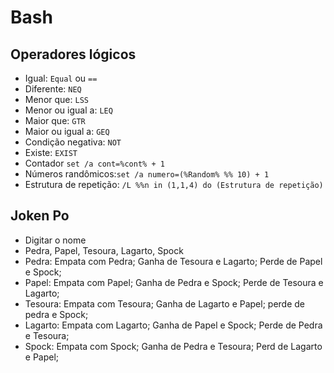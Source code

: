 # Bash

## Operadores lógicos

- Igual: `Equal` ou `==`
- Diferente: `NEQ`
- Menor que: `LSS`
- Menor ou igual a: `LEQ`
- Maior que: `GTR`
- Maior ou igual a: `GEQ`
- Condição negativa: `NOT`
- Existe: `EXIST`
- Contador `set /a cont=%cont% + 1`
- Números randômicos:`set /a numero=(%Random% %% 10) + 1`
- Estrutura de repetição: `/L %%n in (1,1,4) do (Estrutura de repetição)`

## Joken Po

- Digitar o nome
- Pedra, Papel, Tesoura, Lagarto, Spock
- Pedra: Empata com Pedra; Ganha de Tesoura e Lagarto; Perde de Papel e Spock;
- Papel: Empata com Papel; Ganha de Pedra e Spock; Perde de Tesoura e Lagarto;
- Tesoura: Empata com Tesoura; Ganha de Lagarto e Papel; perde de pedra e Spock;
- Lagarto: Empata com Lagarto; Ganha de Papel e Spock; Perde de Pedra e Tesoura;
- Spock: Empata com Spock; Ganha de Pedra e Tesoura; Perd de Lagarto e Papel;
